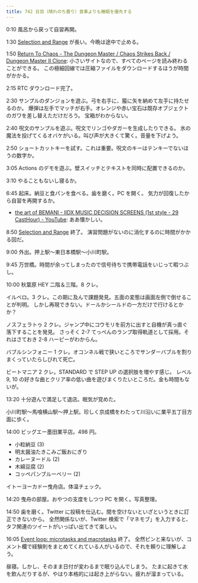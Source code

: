```yaml
---
title: 742 日目（晴れのち曇り）食事よりも睡眠を優先する
---
```


0:10 風呂から戻って自習再開。

1:30 [Selection and Range](https://javascript.info/selection-range) が長い。今晩は途中で止める。

1:50 [Return To Chaos - The Dungeon Master / Chaos Strikes Back / Dungeon Master II Clone](http://www.ragingmole.com/RTC/):
小さいサイトなので、すべてのページを読み終わることができる。
この極細回線では圧縮ファイルをダウンロードするほうが時間がかかる。

2:15 RTC ダウンロード完了。

2:30 サンプルのダンジョンを遊ぶ。弓を右手に、箙に矢を納めて左手に持たせるのか。
爆弾は左手でマッチが右手。オレンジや赤い宝石は既存オブジェクトのガワを差し替えただけだろう。
宝箱がわからない。

2:40 呪文のサンプルを遊ぶ。呪文でリンゴやダガーを生成したりできる。
氷の魔法を投げてくるオバケがいる。叫び声が大きくて驚く。音量を下げよう。

2:50 ショートカットキーを試す。これは重要。呪文のキーはテンキーでないほうの数字か。

3:05 Actions のデモを遊ぶ。壁スイッチとテキストを同時に配置できるのか。

3:10 やることもないし寝るか。

6:45 起床。納豆と食パンを食べる。歯を磨く。PC を開く。
気力が回復したから自習を再開するか。

* [the art of BEMANI - IIDX MUSIC DECISION SCREENS (1st style - 29 CastHour) - YouTube](https://www.youtube.com/watch?v=Z2KNtG99flE):
  ああ懐かしい。

8:50 [Selection and Range](https://javascript.info/selection-range) 終了。
演習問題がないのに消化するのに時間がかかる回だ。

9:00 外出。押上駅～東日本橋駅～小川町駅。

9:45 万世橋。時間が余ってしまったので信号待ちで携帯電話をいじって暇つぶし。

10:00 秋葉原 HEY 二階＆三階。8 クレ。

イルベロ。3 クレ。この期に及んで課題発見。五面の変態は画面左側で倒せることが判明。
しかし再現できない。ドールかシールドの一方だけで行けるとかか？

ノスフェラトゥ 2 クレ。ジャンプ中にコウモリを前方に出すと自機が真っ直ぐ落下することを発見。
さっそく 2-7 てっぺんのランプ取得軌道として採用。それはさておき 2-8 ハーピーがわからん。

バブルシンフォニー 1 クレ。オコンネル戦で狭いところでサンダーバブルを割りまくっていたらしびれて死亡。

ビートマニア 2 クレ。STANDARD で STEP UP の選択肢を増やす感じ。
レベル 9, 10 の好きな曲とクリア率の低い曲を遊びまくりたいところだ。金も時間もないが。

13:20 十分遊んで満足して退店。眠気が覚めた。

小川町駅～馬喰横山駅～押上駅。珍しく京成橋をわたって川沿いに業平五丁目方面に歩く。

14:00 ビッグエー墨田業平店。498 円。

* 小粒納豆 (3)
* 明太醤油たきこみご飯おにぎり
* カレーヌードル (2)
* 木綿豆腐 (2)
* コッペパンブルーベリー (2)

イトーヨーカドー曳舟店。体温チェック。

14:20 曳舟の部屋。おやつの支度をしつつ PC を開く。写真整理。

14:50 歯を磨く。Twitter に投稿を仕込む。間を空けないといざというときに訂正できないから。
全然関係ないが、Twitter 検索で「マネモブ」を入力すると、タフ関連のツイートがいっぱい出てきて楽しい。

16:05 [Event loop: microtasks and macrotasks](https://javascript.info/event-loop) 終了。
全然ピンと来ないが、コメント欄で経験則をまとめてくれている人がいるので、それを頼りに理解しよう。

昼寝。しかし、そのまま日付が変わるまで眠り込んでしまう。
たまに起きて水を飲んだりするが、やはり本格的には起き上がらない。疲れが溜まっている。
